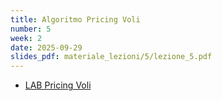 ```yaml
---
title: Algoritmo Pricing Voli
number: 5
week: 2
date: 2025-09-29
slides_pdf: materiale_lezioni/5/lezione_5.pdf
---
```


- [LAB Pricing Voli](../materiale_lezioni/5/prezzo_voli.R)